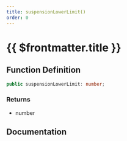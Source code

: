 ```yaml
---
title: suspensionLowerLimit()
order: 0
---
```


# {{ $frontmatter.title }}

<!--@include: ./suspensionLowerLimit_partial_header.md-->

## Function Definition

```ts
public suspensionLowerLimit: number;
```

### Returns

* number

## Documentation

<!--@include: ./suspensionLowerLimit_partial_footer.md-->
